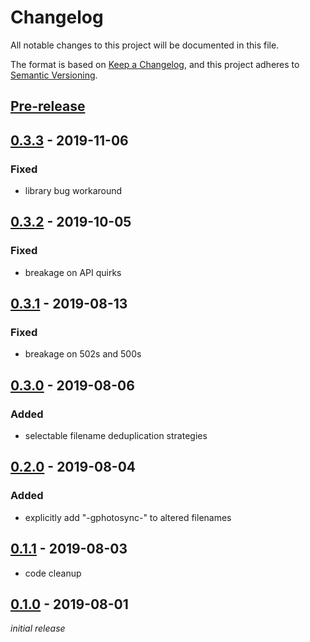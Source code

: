 # Changelog
All notable changes to this project will be documented in this file.

The format is based on [Keep a Changelog](https://keepachangelog.com/en/1.0.0/),
and this project adheres to [Semantic Versioning](https://semver.org/spec/v2.0.0.html).

## [Pre-release]

## [0.3.3] - 2019-11-06
### Fixed
- library bug workaround

## [0.3.2] - 2019-10-05
### Fixed
- breakage on API quirks

## [0.3.1] - 2019-08-13
### Fixed
- breakage on 502s and 500s

## [0.3.0] - 2019-08-06
### Added
- selectable filename deduplication strategies

## [0.2.0] - 2019-08-04
### Added
- explicitly add "-gphotosync-" to altered filenames

## [0.1.1] - 2019-08-03
- code cleanup

## [0.1.0] - 2019-08-01
*initial release*

[Pre-release]: https://github.com/nekr0z/gphotosync/releases/tag/latest
[0.3.3]: https://github.com/nekr0z/gphotosync/releases/tag/v0.3.3
[0.3.2]: https://github.com/nekr0z/gphotosync/releases/tag/v0.3.2
[0.3.1]: https://github.com/nekr0z/gphotosync/releases/tag/v0.3.1
[0.3.0]: https://github.com/nekr0z/gphotosync/releases/tag/v0.3.0
[0.2.0]: https://github.com/nekr0z/gphotosync/releases/tag/v0.2.0
[0.1.1]: https://github.com/nekr0z/gphotosync/releases/tag/v0.1.1
[0.1.0]: https://github.com/nekr0z/gphotosync/releases/tag/v0.1.0
